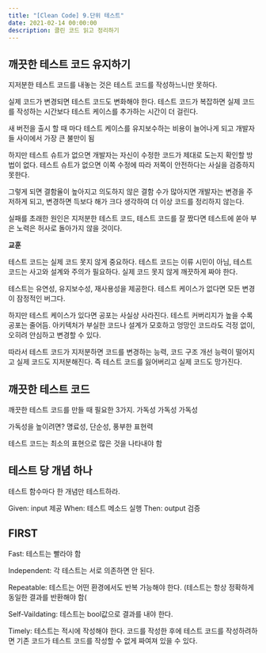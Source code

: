 ```yaml
---
title: "[Clean Code] 9.단위 테스트"
date: 2021-02-14 00:00:00
description: 클린 코드 읽고 정리하기
---
```


## 깨끗한 테스트 코드 유지하기
지저분한 테스트 코드를 내놓는 것은 테스트 코드를 작성하느니만 못하다.

실제 코드가 변경되면 테스트 코드도 변화해야 한다. 테스트 코드가 복잡하면 실제 코드를 작성하는 시간보다 테스트 케이스를 추가하는 시간이 더 걸린다.

새 버전을 출시 할 때 마다 테스트 케이스를 유지보수하는 비용이 늘어나게 되고 개발자들 사이에서 가장 큰 불만이 됨

하지만 테스트 슈트가 없으면 개발자는 자신이 수정한 코드가 제대로 도는지 확인할 방법이 없다. 테스트 슈트가 없으면 이쪽 수정에 따라 저쪽이 안전하다는 사실을 검증하지 못한다.

그렇게 되면 결함율이 높아지고 의도하지 않은 결함 수가 많아지면 개발자는 변경을 주저하게 되고, 변경하면 득보다 해가 크다 생각하여 더 이상 코드를 정리하지 않는다.



실패를 초래한 원인은 지저분한 테스트 코드, 테스트 코드를 잘 짰다면 테스트에 쏟아 부은 노력은 허사로 돌아가지 않을 것이다.



**교훈**

테스트 코드는 실제 코드 못지 않게 중요하다.
테스트 코드는 이류 시민이 아님, 테스트 코드는 사고와 설계와 주의가 필요하다.
실제 코드 못지 않게 깨끗하게 짜야 한다.



테스트는 유연성, 유지보수성, 재사용성을 제공한다.
테스트 케이스가 없다면 모든 변경이 잠정적인 버그다.

하지만 테스트 케이스가 있다면 공포는 사실상 사라진다. 테스트 커버리지가 높을 수록 공포는 줄어듬. 아키텍처가 부실한 코드나 설계가 모호하고 엉망인 코드라도 걱정 없이, 오히려 안심하고 변경할 수 있다.

따라서 테스트 코드가 지저분하면 코드를 변경하는 능력, 코드 구조 개선 능력이 떨어지고 실제 코드도 지저분해진다. 즉 테스트 코드를 잃어버리고 실제 코드도 망가진다.


## 깨끗한 테스트 코드
깨끗한 테스트 코드를 만들 때 필요한 3가지. 가독성 가독성 가독성

가독성을 높이려면? 명료성, 단순성, 풍부한 표현력

테스트 코드는 최소의 표현으로 많은 것을 나타내야 함


## 테스트 당 개념 하나
테스트 함수마다 한 개념만 테스트하라.

Given: input 제공
When: 테스트 메소드 실행
Then: output 검증

## FIRST
Fast: 테스트는 빨라야 함

Independent: 각 테스트는 서로 의존하면 안 된다.

Repeatable: 테스트는 어떤 환경에서도 반복 가능해야 한다. (테스트는 항상 정확하게 동일한 결과를 반환해야 함(

Self-Vaildating: 테스트는 bool값으로 결과를 내야 한다.

Timely: 테스트는 적시에 작성해야 한다. 코드를 작성한 후에 테스트 코드를 작성하려하면 기존 코드가 테스트 코드를 작성할 수 없게 짜여져 있을 수 있다.

